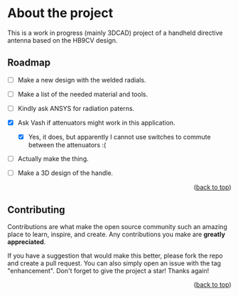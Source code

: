 # About the project
This is a work in progress (mainly 3DCAD) project of a handheld directive antenna based on the HB9CV design. 


## Roadmap

- [ ] Make a new design with the welded radials.
- [ ] Make a list of the needed material and tools.
- [ ] Kindly ask ANSYS for radiation paterns. 
- [x] Ask Vash if attenuators might work in this application.
     - [x] Yes, it does, but apparently I cannot use switches to commute between the attenuators :(
- [ ] Actually make the thing.
- [ ] Make a 3D design of the handle.  
   

<p align="right">(<a href="#readme-top">back to top</a>)</p>

<!-- CONTRIBUTING -->
## Contributing

Contributions are what make the open source community such an amazing place to learn, inspire, and create. Any contributions you make are **greatly appreciated**.

If you have a suggestion that would make this better, please fork the repo and create a pull request. You can also simply open an issue with the tag "enhancement".
Don't forget to give the project a star! Thanks again!

<p align="right">(<a href="#readme-top">back to top</a>)</p>

